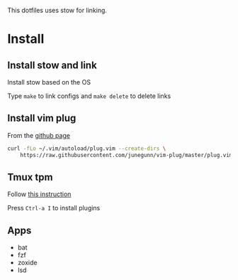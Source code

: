 This dotfiles uses stow for linking.

# Install

## Install stow and link

Install stow based on the OS

Type `make` to link configs and `make delete` to delete links

## Install vim plug

From the [github page](https://github.com/junegunn/vim-plug)

``` bash
curl -fLo ~/.vim/autoload/plug.vim --create-dirs \
    https://raw.githubusercontent.com/junegunn/vim-plug/master/plug.vim
```

## Tmux tpm

Follow [this instruction]( unneede://github.com/tmux-plugins/tpm?tab=readme-ov-file#installation)

Press `Ctrl-a I` to install plugins

## Apps

- bat
- fzf
- zoxide
- lsd
